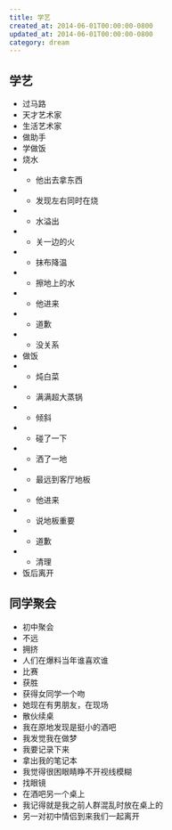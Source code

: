 ```yaml
---
title: 学艺
created_at: 2014-06-01T00:00:00-0800
updated_at: 2014-06-01T00:00:00-0800
category: dream
---
```


## 学艺

* 过马路
* 天才艺术家
* 生活艺术家
* 做助手
* 学做饭
* 烧水
* * 他出去拿东西
* * 发现左右同时在烧
* * 水溢出
* * 关一边的火
* * 抹布降温
* * 擦地上的水
* * 他进来
* * 道歉
* * 没关系
* 做饭
* * 炖白菜
* * 满满超大蒸锅
* * 倾斜
* * 碰了一下
* * 洒了一地
* * 最远到客厅地板
* * 他进来
* * 说地板重要
* * 道歉
* * 清理
* 饭后离开


## 同学聚会

* 初中聚会
* 不远
* 拥挤
* 人们在爆料当年谁喜欢谁
* 比赛
* 获胜
* 获得女同学一个吻
* 她现在有男朋友，在现场
* 散伙续桌
* 我在原地发现是挺小的酒吧
* 我发觉我在做梦
* 我要记录下来
* 拿出我的笔记本
* 我觉得很困眼睛睁不开视线模糊
* 找眼镜
* 在酒吧另一个桌上
* 我记得就是我之前人群混乱时放在桌上的
* 另一对初中情侣到来我们一起离开
